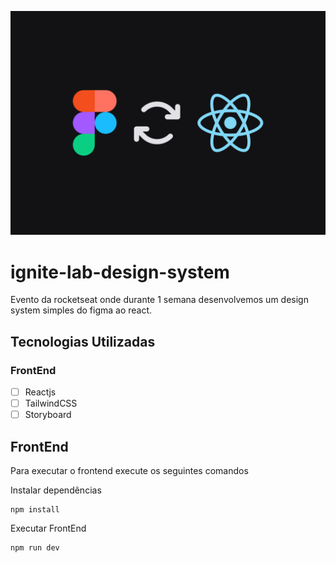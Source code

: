 ![imagem de capa](https://github.com/wendelsilva/ignite-lab-design-system/blob/main/ignitelab-design-system.png?raw=true)
# ignite-lab-design-system

Evento da rocketseat onde durante 1 semana desenvolvemos um design system simples do figma ao react.

## Tecnologias Utilizadas
### FrontEnd
- [ ] Reactjs
- [ ] TailwindCSS
- [ ] Storyboard

## FrontEnd
Para executar o frontend execute os seguintes comandos

Instalar dependências
```
npm install
```
Executar FrontEnd
```
npm run dev
```
